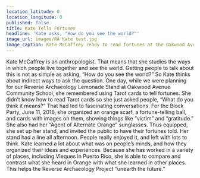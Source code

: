 ```yaml
---
location_latitude: 0
location_longitude: 0
published: false
title: Kate Tells Fortunes
headline: 'Kate asks, "How do you see the world?"'
image_url: images/RA Kate test.jpg
image_caption: Kate McCaffrey ready to read fortunes at the Oakwood Avenue Community School.
---
```

Kate McCaffrey is an anthropologist.  That means that she studies the ways in which people live together and see the world.  Getting people to talk about this is not as simple as asking, “How do you see the world?”  So Kate thinks about indirect ways to ask the question.  One day, while we were planning for our Reverse Archaeology Lemonade Stand at Oakwood Avenue Community School, she remembered using Tarot cards to tell fortunes.  She didn’t know how to read Tarot cards so she just asked people, “What do you think it means?”  That had led to fascinating conversations.  For the Block Party, June 11, 2016, she organized an orange scarf, a fortune-telling ball, and cards with images on them, showing things like “victim” and “gratitude.”  She also had her “Agent of Alternate Orange” sunglasses.  Thus equipped, she set up her stand, and invited the public to have their fortunes told.  Her stand had a line all afternoon.  People really enjoyed it, and left with lots to think.  Kate learned a lot about what was on people’s minds, and how they organized their ideas and experiences.  Because she has worked in a variety of places, including Vieques in Puerto Rico, she is able to compare and contrast what she heard in Orange with what she learned in other places.  This helps the Reverse Archaeology Project “unearth the future.”
